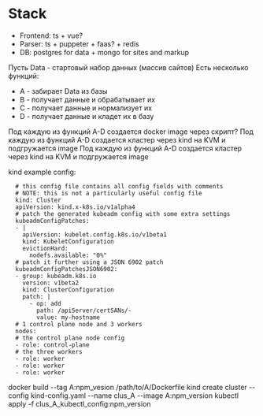 # Stack
- Frontend: ts + vue?
- Parser: ts + puppeter + faas? + redis
- DB: postgres for data + mongo for sites and markup


Пусть Data - стартовый набор данных (массив сайтов)
Есть несколько функций:
- A - забирает Data из базы
- B - получает данные и обрабатывает их
- C - получает данные и нормализует их
- D - получает данные и кладет их в базу

Под каждую из функций A-D создается docker image через скрипт?
Под каждую из функций A-D создается кластер через kind на KVM и подгружается image
Под каждую из функций A-D создается кластер через kind на KVM и подгружается image


kind example config:
```
  # this config file contains all config fields with comments
  # NOTE: this is not a particularly useful config file
  kind: Cluster
  apiVersion: kind.x-k8s.io/v1alpha4
  # patch the generated kubeadm config with some extra settings
  kubeadmConfigPatches:
  - |
    apiVersion: kubelet.config.k8s.io/v1beta1
    kind: KubeletConfiguration
    evictionHard:
      nodefs.available: "0%"
  # patch it further using a JSON 6902 patch
  kubeadmConfigPatchesJSON6902:
  - group: kubeadm.k8s.io
    version: v1beta2
    kind: ClusterConfiguration
    patch: |
      - op: add
        path: /apiServer/certSANs/-
        value: my-hostname
  # 1 control plane node and 3 workers
  nodes:
  # the control plane node config
  - role: control-plane
  # the three workers
  - role: worker
  - role: worker
  - role: worker
```

docker build --tag A:npm_vesion /path/to/A/Dockerfile
kind create cluster --config kind-config.yaml --name clus_A --image A:npm_version
kubectl apply -f clus_A_kubectl_config:npm_version
